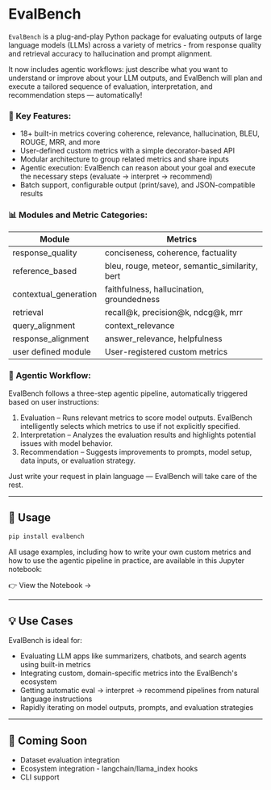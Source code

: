 # EvalBench 
`EvalBench` is a plug-and-play Python package for evaluating outputs of large language models (LLMs) across a variety of metrics - from response quality and retrieval accuracy to hallucination and prompt alignment.

It now includes agentic workflows: just describe what you want to understand or improve about your LLM outputs, and EvalBench will plan and execute a tailored sequence of evaluation, interpretation, and recommendation steps — automatically!

### 🚀 Key Features:
- 18+ built-in metrics covering coherence, relevance, hallucination, BLEU, ROUGE, MRR, and more
- User-defined custom metrics with a simple decorator-based API
- Modular architecture to group related metrics and share inputs
- Agentic execution: EvalBench can reason about your goal and execute the necessary steps (evaluate → interpret → recommend)
- Batch support, configurable output (print/save), and JSON-compatible results

### 📊 Modules and Metric Categories:

| Module               | Metrics                                          | 
|----------------------|-------------------------------------------------|
| response_quality     | conciseness, coherence, factuality  | 
| reference_based      | bleu, rouge, meteor, semantic_similarity, bert  | 
| contextual_generation | faithfulness, hallucination, groundedness       | 
| retrieval          | recall@k, precision@k, ndcg@k, mrr            | 
| query_alignment       | context_relevance                              | 
| response_alignment    | answer_relevance, helpfulness           | 
| user defined module               | User-registered custom metrics                   | 

### 🧠 Agentic Workflow:
EvalBench follows a three-step agentic pipeline, automatically triggered based on user instructions:

1. Evaluation – Runs relevant metrics to score model outputs. EvalBench intelligently selects which metrics to use if not explicitly specified.
2. Interpretation – Analyzes the evaluation results and highlights potential issues with model behavior.
3. Recommendation – Suggests improvements to prompts, model setup, data inputs, or evaluation strategy.

Just write your request in plain language — EvalBench will take care of the rest.

---

## 🚀 Usage
```bash
pip install evalbench
```

All usage examples, including how to write your own custom metrics and how to use the agentic pipeline in practice, are available in this Jupyter notebook:

👉 View the Notebook →

---

## 💡 Use Cases
EvalBench is ideal for:
- Evaluating LLM apps like summarizers, chatbots, and search agents using built-in metrics
- Integrating custom, domain-specific metrics into the EvalBench's ecosystem
- Getting automatic eval → interpret → recommend pipelines from natural language instructions
- Rapidly iterating on model outputs, prompts, and evaluation strategies
  
---

## 🚧 Coming Soon
- Dataset evaluation integration
- Ecosystem integration - langchain/llama_index hooks
- CLI support
